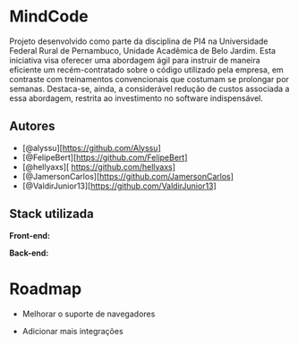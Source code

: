 
# MindCode
Projeto desenvolvido como parte da disciplina de PI4 na Universidade Federal Rural de Pernambuco, Unidade Acadêmica de Belo Jardim. Esta iniciativa visa oferecer uma abordagem ágil para instruir de maneira eficiente um recém-contratado sobre o código utilizado pela empresa, em contraste com treinamentos convencionais que costumam se prolongar por semanas. Destaca-se, ainda, a considerável redução de custos associada a essa abordagem, restrita ao investimento no software indispensável.
## Autores

- [@alyssu][https://github.com/Alyssu]
- [@FelipeBert][https://github.com/FelipeBert]
- [@hellyaxs][ https://github.com/hellyaxs]
- [@JamersonCarlos][https://github.com/JamersonCarlos]
- [@ValdirJunior13][https://github.com/ValdirJunior13]


## Stack utilizada

**Front-end:** 

**Back-end:** 


# Roadmap

- Melhorar o suporte de navegadores

- Adicionar mais integrações

